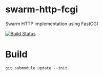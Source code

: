 
# swarm-http-fcgi

Swarm HTTP implementation using FastCGI

[![Build Status](https://travis-ci.org/swarm-framework/swarm-http-fcgi.svg?branch=master)](https://travis-ci.org/swarm-framework/swarm-http-fcgi)

# Build
```
git submodule update --init
```

